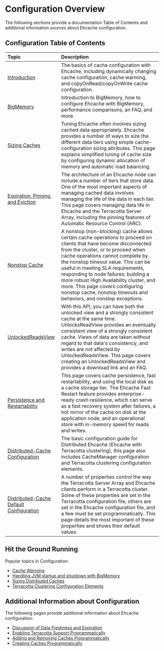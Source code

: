 ---
---

# Configuration Overview

The following sections provide a documentation Table of Contents and additional information sources about Ehcache configuration.

## Configuration Table of Contents

| Topic | Description |
|:-------|:------------|
|[Introduction](/documentation/2.6/configuration/configuration)|The basics of cache configuration with Ehcache, including dynamically changing cache configuration, cache warming, and copyOnRead/copyOnWrite cache configuration.|
|[BigMemory](/documentation/2.6/configuration/bigmemory)|Introduction to BigMemory, how to configure Ehcache with BigMemory, performance comparisons, an FAQ, and more.|
|[Sizing Caches](/documentation/2.6/configuration/cache-size)|Tuning Ehcache often involves sizing cached data appropriately. Ehcache provides a number of ways to size the different data tiers using simple cache-configuration sizing attributes. This page explains simplified tuning of cache size by configuring dynamic allocation of memory and automatic load balancing.|
|[Expiration, Pinning, and Eviction](/documentation/2.6/configuration/data-life)|The architecture of an Ehcache node can include a number of tiers that store data. One of the most important aspects of managing cached data involves managing the life of the data in each tier. This page covers managing data life in Ehcache and the Terracotta Server Array, including the pinning features of Automatic Resource Control (ARC).|
|[Nonstop Cache](/documentation/2.6/configuration/non-stop-cache)|A nonstop (non-blocking) cache allows certain cache operations to proceed on clients that have become disconnected from the cluster, or to proceed when cache operations cannot complete by the nonstop timeout value. This can be useful in meeting SLA requirements, responding to node failures, building a more robust High Availability cluster, and more. This page covers configuring nonstop cache, nonstop timeouts and behaviors, and nonstop exceptions.|
|[UnlockedReadsView](/documentation/2.6/apis/unlocked-reads-view)|With this API, you can have both the unlocked view and a strongly consistent cache at the same time. UnlocksReadView provides an eventually consistent view of a strongly consistent cache. Views of data are taken without regard to that data's consistency, and writes are not affected by UnlockedReadsView. This page covers creating an UnlockedReadsView and provides a download link and an FAQ.|
|[Persistence and Restartability](/documentation/2.6/configuration/fast-restart)|This page covers cache persistence, fast restartability, and using the local disk as a cache storage tier. The Ehcache Fast Restart feature provides enterprise-ready crash resilience, which can serve as a fast recovery system after failures, a hot mirror of the cache on disk at the application node, and an operational store with in-memory speed for reads and writes.|
|[Distributed-Cache Configuration](/documentation/2.6/configuration/distributed-cache-configuration)|The basic configuration guide for Distributed Ehcache (Ehcache with Terracotta clustering), this page also includes CacheManager configuration and Terracotta clustering configuration elements.|
|[Distributed-Cache Default Configuration](/documentation/2.6/configuration/defaults)|A number of properties control the way the Terracotta Server Array and Ehcache clients perform in a Terracotta cluster. Some of these properties are set in the Terracotta configuration file, others are set in the Ehcache configuration file, and a few must be set programmatically. This page details the most important of these properties and shows their default values.|


## Hit the Ground Running
Popular topics in Configuration:

* [Cache Warming](/documentation/2.6/configuration/configuration#cache-warming-for-multi-tier-caches)
* [Handling JVM startup and shutdown with BigMemory](/documentation/2.6/configuration/bigmemory#handling-jvm-lifecycle)
* [Sizing Distributed Caches](/documentation/2.6/configuration/cache-size#sizing-distributed-caches)
* [Terracotta Clustering Configuration Elements](/documentation/2.6/configuration/distributed-cache-configuration#95592)


## Additional Information about Configuration
The following pages provide additional information about Ehcache configuration:

* [Discussion of Data Freshness and Expiration](/documentation/2.6/recipes/expiration)
* [Enabling Terracotta Support Programmatically](/documentation/2.6/recipes/programmatic)
* [Adding and Removing Caches Programmatically](/documentation/2.6/code-samples#adding-and-removing-caches-programmatically)
* [Creating Caches Programmatically](/documentation/2.6/code-samples#creating-caches-programmatically)







